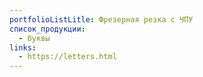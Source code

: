 ```yaml
---
portfolioListLitle: Фрезерная резка с ЧПУ
список_продукции:
  - буквы
links:
  - https://letters.html
---
```

